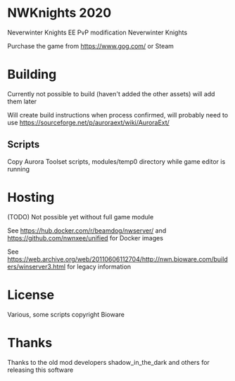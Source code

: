 # NWKnights 2020

Neverwinter Knights EE PvP modification Neverwinter Knights

Purchase the game from https://www.gog.com/ or Steam

# Building

Currently not possible to build (haven't added the other assets) will add them later

Will create build instructions when process confirmed, will probably need to use https://sourceforge.net/p/auroraext/wiki/AuroraExt/

## Scripts

Copy Aurora Toolset scripts, modules/temp0 directory while game editor is running

# Hosting

(TODO) Not possible yet without full game module

See https://hub.docker.com/r/beamdog/nwserver/ and https://github.com/nwnxee/unified for Docker images

See https://web.archive.org/web/20110606112704/http://nwn.bioware.com/builders/winserver3.html for legacy information

# License

Various, some scripts copyright Bioware

# Thanks

Thanks to the old mod developers shadow_in_the_dark and others for releasing this software